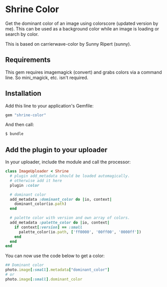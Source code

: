 Shrine Color
=================

Get the dominant color of an image using colorscore (updated version by me). This can be used as a background color while an image is loading or search by color.

This is based on carrierwave-color by Sunny Ripert (sunny).

Requirements
------------

This gem requires imagemagick (convert) and grabs colors via a command line.
So mini_magick, etc. isn't required.


Installation
------------

Add this line to your application's Gemfile:

```ruby
gem "shrine-color"
```

And then call:

```sh
$ bundle
```

Add the plugin to your uploader
--------------------------------

In your uploader, include the module and call the processor:

```ruby
class ImageUploader < Shrine
  # plugin add_metadata should be loaded automagically.
  # otherwise add it here
  plugin :color

  # dominant color
  add_metadata :dominant_color do |io, context|
    dominant_color(io.path)
  end

  # palette color with version and own array of colors.
  add_metadata :palette_color do |io, context|
    if context[:version] == :small
      palette_color(io.path, ['ff0000', '00ff00', '0000ff'])
    end
  end
end
```

You can now use the code below to get a color:
```ruby
## Dominant color
photo.image[:small].metadata["dominant_color"]
# or
photo.image[:small].dominant_color
```
